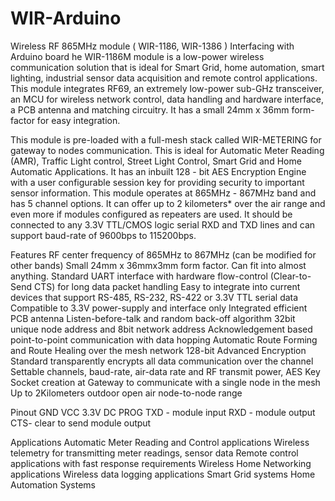 # WIR-Arduino
Wireless RF 865MHz module ( WIR-1186, WIR-1386 ) Interfacing with Arduino board
he WIR-1186M module is a low-power wireless communication solution that is ideal for Smart Grid, home automation, smart lighting, industrial sensor data acquisition and remote control applications. This module integrates RF69, an extremely low-power sub-GHz transceiver, an MCU for wireless network control, data handling and hardware interface, a PCB antenna and matching circuitry. It has a small 24mm x 36mm form-factor for easy integration.

This module is pre-loaded with a full-mesh stack called WIR-METERING for gateway to nodes communication. This is ideal for Automatic Meter Reading (AMR), Traffic Light control, Street Light Control, Smart Grid and Home Automatic Applications. It has an inbuilt 128 - bit AES Encryption Engine with a user configurable session key for providing security to important sensor information.
This module operates at 865MHz - 867MHz band and has 5 channel options. It can offer up to 2 kilometers* over the air range and even more if modules configured as repeaters are used.
It should be connected to any 3.3V TTL/CMOS logic serial RXD and TXD lines and can support baud-rate of 9600bps to 115200bps.

Features
RF center frequency of 865MHz to 867MHz (can be modified for other bands)
Small 24mm x 36mmx3mm form factor. Can fit into almost anything.
Standard UART interface with hardware flow-control (Clear-to-Send CTS) for long data packet handling
Easy to integrate into current devices that support RS-485, RS-232, RS-422 or 3.3V TTL serial data
Compatible to 3.3V power-supply and interface only
Integrated efficient PCB antenna
Listen-before-talk and random back-off algorithm
32bit unique node address and 8bit network address
Acknowledgement based point-to-point communication with data hopping
Automatic Route Forming and Route Healing over the mesh network
128-bit Advanced Encryption Standard transparently encrypts all data communication over the channel
Settable channels, baud-rate, air-data rate and RF transmit power, AES Key
Socket creation at Gateway to communicate with a single node in the mesh
Up to 2Kilometers outdoor open air node-to-node range

Pinout
GND
VCC 3.3V DC
PROG
TXD - module input
RXD - module output
CTS- clear to send module output

Applications
Automatic Meter Reading and Control applications
Wireless telemetry for transmitting meter readings, sensor data
Remote control applications with fast response requirements
Wireless Home Networking applications
Wireless data logging applications
Smart Grid systems
Home Automation Systems
